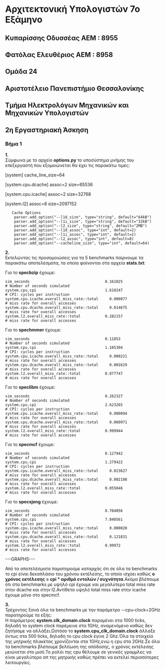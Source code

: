 # Αρχιτεκτονική Υπολογιστών 7ο Εξάμηνο

## Κυπαρίσσης Οδυσσέας ΑΕΜ : 8955

## Φατόλας Ελευθέριος ΑΕΜ : 8958

## Ομάδα 24

## Αριστοτέλειο Πανεπιστήμιο Θεσσαλονίκης

## Τμήμα Ηλεκτρολόγων Μηχανικών και Μηχανικών Υπολογιστών



## 2η Εργαστηριακή Άσκηση



### **Βήμα 1**

**1.**  
Σύμφωνα με το αρχείο **options.py** το υποσύστημα μνήμης του επεξεργαστή που εξομοιώνεται θα έχει τις παρακάτω τιμές:

[system]
cache_line_size=64

[system.cpu.dcache]
assoc=2
size=65536

[system.cpu.icache]
assoc=2
size=32768

[system.l2]
assoc=8
size=2097152
~~~
   Cache Options
    parser.add_option("--l1d_size", type="string", default="64kB")
    parser.add_option("--l1i_size", type="string", default="32kB")
    parser.add_option("--l2_size", type="string", default="2MB")
    parser.add_option("--l1d_assoc", type="int", default=2)
    parser.add_option("--l1i_assoc", type="int", default=2)
    parser.add_option("--l2_assoc", type="int", default=8)
    parser.add_option("--cacheline_size", type="int", default=64)
~~~

**2.**  
Εκτελώντας τις προσομοιώσεις για τα 5 benchmarks παίρνουμε τα παρακάτω αποτελέσματα, τα οποία φαίνονται στα αρχεία **stats.txt**:

Για το **specbzip** έχουμε:
~~~
sim_seconds                                  0.161025                       # Number of seconds simulated
system.cpu.cpi                               1.610247                       # CPI: cycles per instruction
system.cpu.icache.overall_miss_rate::total     0.000077                       # miss rate for overall accesses
system.cpu.dcache.overall_miss_rate::total     0.014675                       # miss rate for overall accesses
system.l2.overall_miss_rate::total           0.282157                       # miss rate for overall accesses
~~~

Για το **spechmmer** έχουμε:
~~~
sim_seconds                                  0.11853                       # Number of seconds simulated
system.cpu.cpi                               1.185304                       # CPI: cycles per instruction
system.cpu.icache.overall_miss_rate::total     0.000221                       # miss rate for overall accesses
system.cpu.dcache.overall_miss_rate::total     0.001629                       # miss rate for overall accesses
system.l2.overall_miss_rate::total           0.077747                       # miss rate for overall accesses
~~~

Για το **speclibm** έχουμε:
~~~
sim_seconds                                  0.262327                       # Number of seconds simulated
system.cpu.cpi                               2.623265                       # CPI: cycles per instruction
system.cpu.icache.overall_miss_rate::total     0.000094                       # miss rate for overall accesses
system.cpu.dcache.overall_miss_rate::total     0.060971                       # miss rate for overall accesses
system.l2.overall_miss_rate::total           0.999944                       # miss rate for overall accesses
~~~

Για το **specmcf** έχουμε:
~~~
sim_seconds                                  0.127942                       # Number of seconds simulated
system.cpu.cpi                               1.279422                       # CPI: cycles per instruction
system.cpu.icache.overall_miss_rate::total     0.023627                       # miss rate for overall accesses
system.cpu.dcache.overall_miss_rate::total     0.002108                       # miss rate for overall accesses
system.l2.overall_miss_rate::total           0.055046                       # miss rate for overall accesses
~~~
Για το **specsjeng** έχουμε:
~~~
sim_seconds                                  0.704056                       # Number of seconds simulated
system.cpu.cpi                               7.040561                       # CPI: cycles per instruction
system.cpu.icache.overall_miss_rate::total     0.000020                       # miss rate for overall accesses
system.cpu.dcache.overall_miss_rate::total     0.121831                       # miss rate for overall accesses
system.l2.overall_miss_rate::total           0.99972                       # miss rate for overall accesses
~~~

---GRAPHS---

Από τα αποτελέσματα παρατηρούμε καταρχάς ότι σε όλα τα benchmarks το cpi είναι δεκαπλάσιο του χρόνου εκτέλεσης, το οποίο ισχύει καθώς **ο χρόνος εκτέλεσης = cpi * αριθμό εντολών / συχνότητα**.Ακόμα βλέπουμε ότι στα benchmarks με υψηλό cpi έχουμε και μεγαλύτερο total miss rate στην dcache και στην l2.Αντίθετα υψηλό total miss rate στην icache έχουμε μόνο στο specmcf.


**3.**  
Τρέχοντας ξανά όλα τα benchmarks με την παράμετρο --cpu-clock=2GHz παρατηρούμε τα εξής:  
Η παράμετρος **system.clk_domain.clock** παραμένει στα 1000 ticks, δηλαδή το system clock παρέμεινε στα 1GHz, αναμενόμενο καθώς δεν ζητήσαμε να αλλάξει.Ωστόσο το **system.cpu_clk_domain.clock** άλλαξε όντως στα 500 ticks, δηλαδη τo cpu clock έγινε 2 Ghz.Όλα τα στοιχεία της μητρικής πλακέτας χρονίζονται στα 1GHz,ενώ η cpu στα 2GHz.Σε όλα τα benchmarks βλέπουμε βελτίωση της απόδοσης, ο χρόνος εκτέλεσης μειώνεται στο μισό.Το ρολόι της cpu θέλουμε σε γενικές γραμμλες να είναι μεγαλύτερο απ της μητρικής καθώς πρέπει να εκτελεί περισσότερες λειτουργίες.





























